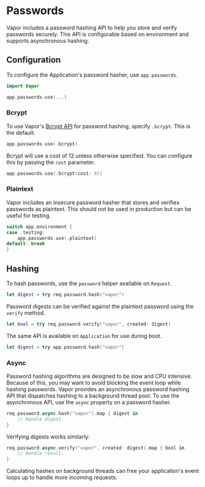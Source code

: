 # Passwords

Vapor includes a password hashing API to help you store and verify passwords securely. This API is configurable based on environment and supports asynchronous hashing.

## Configuration

To configure the Application's password hasher, use `app.passwords`.

```swift
import Vapor

app.passwords.use(...)
```

### Bcrypt

To use Vapor's [Bcrypt API](crypto.md#bcrypt) for password hashing, specify `.bcrypt`. This is the default.

```swift
app.passwords.use(.bcrypt)
```

Bcrypt will use a cost of 12 unless otherwise specified. You can configure this by passing the `cost` parameter.

```swift
app.passwords.use(.bcrypt(cost: 8))
```

### Plaintext

Vapor includes an insecure password hasher that stores and verifies passwords as plaintext. This should not be used in production but can be useful for testing.

```swift
switch app.environment {
case .testing:
    app.passwords.use(.plaintext)
default: break
}
```

## Hashing

To hash passwords, use the `password` helper available on `Request`.

```swift
let digest = try req.password.hash("vapor")
```

Password digests can be verified against the plaintext password using the `verify` method.

```swift
let bool = try req.password.verify("vapor", created: digest)
```

The same API is available on `Application` for use during boot.

```swift
let digest = try app.password.hash("vapor")
```

### Async 

Password hashing algorithms are designed to be slow and CPU intensive. Because of this, you may want to avoid blocking the event loop while hashing passwords. Vapor provides an asynchronous password hashing API that dispatches hashing to a background thread pool. To use the asynchronous API, use the `async` property on a password hasher.

```swift
req.password.async.hash("vapor").map { digest in
    // Handle digest.
}
```

Verifying digests works similarly:

```swift
req.password.async.verify("vapor", created: digest).map { bool in
    // Handle result.
}
```

Calculating hashes on background threads can free your application's event loops up to handle more incoming requests.

